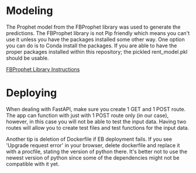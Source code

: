 # Modeling

The Prophet model from  the FBProphet library was used to generate the predictions. The FBProphet library is not Pip friendly which means you can't use it unless you have the packages installed some other way. One option you can do is to Conda install the packages. If you are able to have the proper packages installed within this repository; the pickled rent_model.pkl should be usable.

[FBProphet Library Instructions](https://facebook.github.io/prophet/docs/installation.html)

# Deploying
When dealing with FastAPI, make sure you create 1 GET and 1 POST route. The app can function with just with 1 POST route only (in our case), however, in this case you will not be able to test the input data. Having two routes will allow you to create test files and test functions for the input data.

Another tip is deletion of Dockerfile if EB deployment fails. If you see 'Upgrade request error' in your browser, delete dockerfile and replace it with a procfile, stating the version of python there. It's better not to use the newest version of python since some of the dependencies might not be compatible with it yet. 
